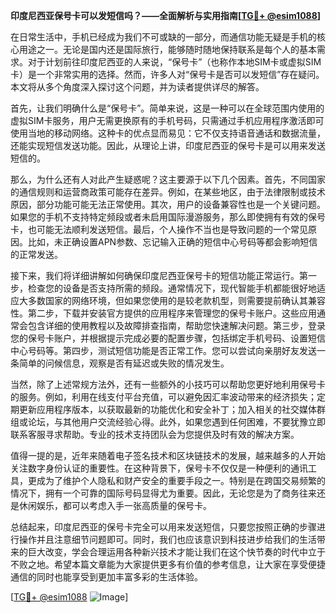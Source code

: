**印度尼西亚保号卡可以发短信吗？——全面解析与实用指南[[TG💪+ @esim1088](https://t.me/s/esim1088)]**

在日常生活中，手机已经成为我们不可或缺的一部分，而通信功能无疑是手机的核心用途之一。无论是国内还是国际旅行，能够随时随地保持联系是每个人的基本需求。对于计划前往印度尼西亚的人来说，“保号卡”（也称作本地SIM卡或虚拟SIM卡）是一个非常实用的选择。然而，许多人对“保号卡是否可以发短信”存在疑问。本文将从多个角度深入探讨这个问题，并为读者提供详尽的解答。

首先，让我们明确什么是“保号卡”。简单来说，这是一种可以在全球范围内使用的虚拟SIM卡服务，用户无需更换原有的手机号码，只需通过手机应用程序激活即可使用当地的移动网络。这种卡的优点显而易见：它不仅支持语音通话和数据流量，还能实现短信发送功能。因此，从理论上讲，印度尼西亚的保号卡是可以用来发送短信的。

那么，为什么还有人对此产生疑惑呢？这主要源于以下几个因素。首先，不同国家的通信规则和运营商政策可能存在差异。例如，在某些地区，由于法律限制或技术原因，部分功能可能无法正常使用。其次，用户的设备兼容性也是一个关键问题。如果您的手机不支持特定频段或者未启用国际漫游服务，那么即使拥有有效的保号卡，也可能无法顺利发送短信。最后，个人操作不当也是导致问题的一个常见原因。比如，未正确设置APN参数、忘记输入正确的短信中心号码等都会影响短信的正常发送。

接下来，我们将详细讲解如何确保印度尼西亚保号卡的短信功能正常运行。第一步，检查您的设备是否支持所需的频段。通常情况下，现代智能手机都能很好地适应大多数国家的网络环境，但如果您使用的是较老款机型，则需要提前确认其兼容性。第二步，下载并安装官方提供的应用程序来管理您的保号卡账户。这些应用通常会包含详细的使用教程以及故障排查指南，帮助您快速解决问题。第三步，登录您的保号卡账户，并根据提示完成必要的配置步骤，包括绑定手机号码、设置短信中心号码等。第四步，测试短信功能是否正常工作。您可以尝试向亲朋好友发送一条简单的问候信息，观察是否有延迟或失败的情况发生。

当然，除了上述常规方法外，还有一些额外的小技巧可以帮助您更好地利用保号卡的服务。例如，利用在线支付平台充值，可以避免因汇率波动带来的经济损失；定期更新应用程序版本，以获取最新的功能优化和安全补丁；加入相关的社交媒体群组或论坛，与其他用户交流经验心得。此外，如果您遇到任何困难，不要犹豫立即联系客服寻求帮助。专业的技术支持团队会为您提供及时有效的解决方案。

值得一提的是，近年来随着电子签名技术和区块链技术的发展，越来越多的人开始关注数字身份认证的重要性。在这种背景下，保号卡不仅仅是一种便利的通讯工具，更成为了维护个人隐私和财产安全的重要手段之一。特别是在跨国交易频繁的情况下，拥有一个可靠的国际号码显得尤为重要。因此，无论您是为了商务往来还是休闲娱乐，都可以考虑入手一张高质量的保号卡。

总结起来，印度尼西亚的保号卡完全可以用来发送短信，只要您按照正确的步骤进行操作并且注意细节问题即可。同时，我们也应该意识到科技进步给我们的生活带来的巨大改变，学会合理运用各种新兴技术才能让我们在这个快节奏的时代中立于不败之地。希望本篇文章能为大家提供更多有价值的参考信息，让大家在享受便捷通信的同时也能享受到更加丰富多彩的生活体验。

[[TG💪+ @esim1088](https://t.me/s/esim1088) ![Image](https://i.postimg.cc/4NQfJmqS/Snipaste-2025-05-13-00-14-12.png)]